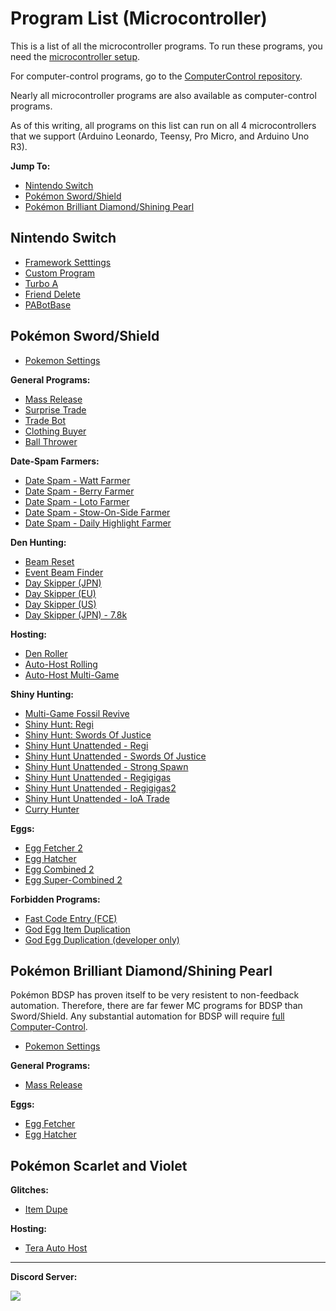 # Program List (Microcontroller)

This is a list of all the microcontroller programs. To run these programs, you need the [microcontroller setup](/Wiki/Hardware/README.md).

For computer-control programs, go to the [ComputerControl repository](https://github.com/PokemonAutomation/ComputerControl/blob/master/Wiki/Programs/README.md).

Nearly all microcontroller programs are also available as computer-control programs.

As of this writing, all programs on this list can run on all 4 microcontrollers that we support (Arduino Leonardo, Teensy, Pro Micro, and Arduino Uno R3).

**Jump To:**
- [Nintendo Switch](#nintendo-switch)
- [Pokémon Sword/Shield](#pokémon-swordshield)
- [Pokémon Brilliant Diamond/Shining Pearl](#pokémon-brilliant-diamondshining-pearl)

## Nintendo Switch

- [Framework Setttings](NintendoSwitch/FrameworkSettings.md)
- [Custom Program](NintendoSwitch/CustomProgram.md)
- [Turbo A](NintendoSwitch/TurboA.md)
- [Friend Delete](NintendoSwitch/FriendDelete.md)
- [PABotBase](NintendoSwitch/PABotBase.md)

## Pokémon Sword/Shield

- [Pokemon Settings](PokemonSwSh/PokemonSettings.md)

**General Programs:**
- [Mass Release](PokemonSwSh/MassRelease.md)
- [Surprise Trade](PokemonSwSh/SurpriseTrade.md)
- [Trade Bot](PokemonSwSh/TradeBot.md)
- [Clothing Buyer](PokemonSwSh/ClothingBuyer.md)
- [Ball Thrower](PokemonSwSh/BallThrower.md)

**Date-Spam Farmers:**
- [Date Spam - Watt Farmer](PokemonSwSh/DateSpam-WattFarmer.md)
- [Date Spam - Berry Farmer](PokemonSwSh/DateSpam-BerryFarmer.md)
- [Date Spam - Loto Farmer](PokemonSwSh/DateSpam-LotoFarmer.md)
- [Date Spam - Stow-On-Side Farmer](PokemonSwSh/DateSpam-StowOnSideFarmer.md)
- [Date Spam - Daily Highlight Farmer](PokemonSwSh/DateSpam-DailyHighlightFarmer.md)

**Den Hunting:**
- [Beam Reset](PokemonSwSh/BeamReset.md)
- [Event Beam Finder](PokemonSwSh/EventBeamFinder.md)
- [Day Skipper (JPN)](PokemonSwSh/DaySkipperJPN.md)
- [Day Skipper (EU)](PokemonSwSh/DaySkipperEU.md)
- [Day Skipper (US)](PokemonSwSh/DaySkipperUS.md)
- [Day Skipper (JPN) - 7.8k](PokemonSwSh/DaySkipperJPN-7.8k.md)

**Hosting:**
- [Den Roller](PokemonSwSh/DenRoller.md)
- [Auto-Host Rolling](PokemonSwSh/AutoHost-Rolling.md)
- [Auto-Host Multi-Game](PokemonSwSh/AutoHost-MultiGame.md)

**Shiny Hunting:**
- [Multi-Game Fossil Revive](PokemonSwSh/MultiGameFossil.md)
- [Shiny Hunt: Regi](PokemonSwSh/ShinyHunt-Regi.md)
- [Shiny Hunt: Swords Of Justice](PokemonSwSh/ShinyHunt-SwordsOfJustice.md)
- [Shiny Hunt Unattended - Regi](PokemonSwSh/ShinyHuntUnattended-Regi.md)
- [Shiny Hunt Unattended - Swords Of Justice](PokemonSwSh/ShinyHuntUnattended-SwordsOfJustice.md)
- [Shiny Hunt Unattended - Strong Spawn](PokemonSwSh/ShinyHuntUnattended-StrongSpawn.md)
- [Shiny Hunt Unattended - Regigigas](PokemonSwSh/ShinyHuntUnattended-Regigigas.md)
- [Shiny Hunt Unattended - Regigigas2](PokemonSwSh/ShinyHuntUnattended-Regigigas2.md)
- [Shiny Hunt Unattended - IoA Trade](PokemonSwSh/ShinyHuntUnattended-IoATrade.md)
- [Curry Hunter](PokemonSwSh/CurryHunter.md)

**Eggs:**
- [Egg Fetcher 2](PokemonSwSh/EggFetcher2.md)
- [Egg Hatcher](PokemonSwSh/EggHatcher.md)
- [Egg Combined 2](PokemonSwSh/EggCombined2.md)
- [Egg Super-Combined 2](PokemonSwSh/EggSuperCombined2.md)

**Forbidden Programs:**
- [Fast Code Entry (FCE)](PokemonSwSh/FastCodeEntry.md)
- [God Egg Item Duplication](PokemonSwSh/GodEggItemDuplication.md)
- [God Egg Duplication (developer only)](PokemonSwSh/GodEggDuplication.md)


## Pokémon Brilliant Diamond/Shining Pearl

Pokémon BDSP has proven itself to be very resistent to non-feedback automation. Therefore, there are far fewer MC programs for BDSP than Sword/Shield. Any substantial automation for BDSP will require [full Computer-Control](https://github.com/PokemonAutomation/ComputerControl/tree/master/Wiki/Programs#pok%C3%A9mon-brilliant-diamondshining-pearl).

- [Pokemon Settings](PokemonBDSP/PokemonSettings.md)

**General Programs:**
- [Mass Release](PokemonBDSP/MassRelease.md)

**Eggs:**
- [Egg Fetcher](PokemonBDSP/EggFetcher.md)
- [Egg Hatcher](PokemonBDSP/EggHatcher.md)


## Pokémon Scarlet and Violet

**Glitches:**
- [Item Dupe](PokemonSV/ItemDupe.md)

**Hosting:**
- [Tera Auto Host](PokemonSV/TeraAutoHost.md)

<hr>

**Discord Server:** 

[<img src="https://canary.discordapp.com/api/guilds/695809740428673034/widget.png?style=banner2">](https://discord.gg/cQ4gWxN)


